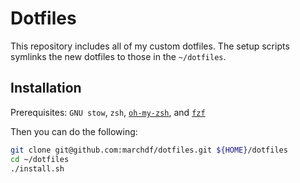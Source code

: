 Dotfiles
========

This repository includes all of my custom dotfiles. The setup scripts
symlinks the new dotfiles to those in the `~/dotfiles`.

Installation
------------

Prerequisites: `GNU stow`, `zsh`, [`oh-my-zsh`](https://github.com/robbyrussell/oh-my-zsh), and [`fzf`](https://github.com/junegunn/fzf)

Then you can do the following:
``` bash
git clone git@github.com:marchdf/dotfiles.git ${HOME}/dotfiles
cd ~/dotfiles
./install.sh
```
